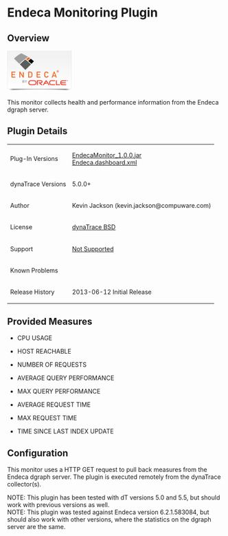<html xmlns="http://www.w3.org/1999/xhtml">
<head>
    <title>Endeca Monitoring Plugin</title>
    <meta http-equiv="Content-Type" content="text/html; charset=UTF-8"/>
    <meta http-equiv="X-UA-Compatible" content="IE=EmulateIE8" />
    <meta content="Scroll Wiki Publisher" name="generator"/>
    <link type="text/css" rel="stylesheet" href="css/blueprint/liquid.css" media="screen, projection"/>
    <link type="text/css" rel="stylesheet" href="css/blueprint/print.css" media="print"/>
    <link type="text/css" rel="stylesheet" href="css/content-style.css" media="screen, projection, print"/>
    <link type="text/css" rel="stylesheet" href="css/screen.css" media="screen, projection"/>
    <link type="text/css" rel="stylesheet" href="css/print.css" media="print"/>
</head>
<body>
                <h1>Endeca Monitoring Plugin</h1>
    <div class="section-2"  id="122717981_EndecaMonitoringPlugin-Overview"  >
        <h2>Overview</h2>
    <p>
            <img src="images_community/download/attachments/122717981/icon.png" alt="images_community/download/attachments/122717981/icon.png" class="confluence-embedded-image image-left" />
            </p>
    <p>
This monitor collects health and performance information from the Endeca dgraph server.    </p>
    </div>
    <div class="section-2"  id="122717981_EndecaMonitoringPlugin-PluginDetails"  >
        <h2>Plugin Details</h2>
    <div class="tablewrap">
        <table>
<thead class=" "></thead><tfoot class=" "></tfoot><tbody class=" ">    <tr>
            <td rowspan="1" colspan="1">
        <p>
Plug-In Versions    </p>
            </td>
                <td rowspan="1" colspan="1">
        <p>
<a href="attachments_122978598_1_com.dynatrace.diagnostics.plugin.EndecaMonitor_1.0.0.jar">EndecaMonitor_1.0.0.jar</a><br/><a href="attachments_122978599_1_Endeca.dashboard.xml">Endeca.dashboard.xml</a>    </p>
            </td>
        </tr>
    <tr>
            <td rowspan="1" colspan="1">
        <p>
dynaTrace Versions    </p>
            </td>
                <td rowspan="1" colspan="1">
        <p>
5.0.0+    </p>
            </td>
        </tr>
    <tr>
            <td rowspan="1" colspan="1">
        <p>
Author    </p>
            </td>
                <td rowspan="1" colspan="1">
        <p>
Kevin Jackson (kevin.jackson@compuware.com)    </p>
            </td>
        </tr>
    <tr>
            <td rowspan="1" colspan="1">
        <p>
License    </p>
            </td>
                <td rowspan="1" colspan="1">
        <p>
<a href="attachments_5275722_2_dynaTraceBSD.txt">dynaTrace BSD</a>    </p>
            </td>
        </tr>
    <tr>
            <td rowspan="1" colspan="1">
        <p>
Support    </p>
            </td>
                <td rowspan="1" colspan="1">
        <p>
<a href="https://community/display/DL/Support+Levels#SupportLevels-Community">Not Supported </a>    </p>
            </td>
        </tr>
    <tr>
            <td rowspan="1" colspan="1">
        <p>
Known Problems    </p>
            </td>
                <td rowspan="1" colspan="1">
        <p>
    </p>
            </td>
        </tr>
    <tr>
            <td rowspan="1" colspan="1">
        <p>
Release History    </p>
            </td>
                <td rowspan="1" colspan="1">
        <p>
2013-06-12 Initial Release    </p>
            </td>
        </tr>
</tbody>        </table>
            </div>
    </div>
    <div class="section-2"  id="122717981_EndecaMonitoringPlugin-ProvidedMeasures"  >
        <h2>Provided Measures</h2>
<ul class=" "><li class=" ">    <p>
CPU USAGE    </p>
</li><li class=" ">    <p>
HOST REACHABLE    </p>
</li><li class=" ">    <p>
NUMBER OF REQUESTS    </p>
</li><li class=" ">    <p>
AVERAGE QUERY PERFORMANCE    </p>
</li><li class=" ">    <p>
MAX QUERY PERFORMANCE    </p>
</li><li class=" ">    <p>
AVERAGE REQUEST TIME    </p>
</li><li class=" ">    <p>
MAX REQUEST TIME    </p>
</li><li class=" ">    <p>
TIME SINCE LAST INDEX UPDATE    </p>
</li></ul>    </div>
    <div class="section-2"  id="122717981_EndecaMonitoringPlugin-Configuration"  >
        <h2>Configuration</h2>
    <p>
This monitor uses a HTTP GET request to pull back measures from the Endeca dgraph server.  The plugin is executed remotely from the dynaTrace collector(s).    </p>
    <p>
NOTE: This plugin has been tested with dT versions 5.0 and 5.5, but should work with previous versions as well.<br/>NOTE: This plugin was tested against Endeca version 6.2.1.583084, but should also work with other versions, where the statistics on the dgraph server are the same.    </p>
    </div>
            </div>
        </div>
        <div class="footer">
        </div>
    </div>
</body>
</html>
